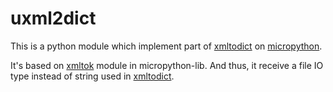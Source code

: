 uxml2dict
=========
This is a python module which implement part of [xmltodict](https://github.com/martinblech/xmltodict) on [micropython](https://github.com/micropython/micropython).

It's based on [xmltok](https://github.com/micropython/micropython-lib/tree/master/xmltok) module in micropython-lib. And thus, it receive a file IO type instead of string used in [xmltodict](https://github.com/martinblech/xmltodict).
